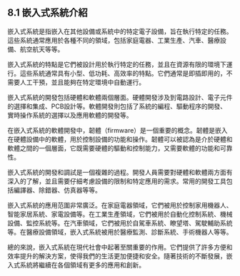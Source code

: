 ## 8.1 嵌入式系統介紹

嵌入式系統是指嵌入在其他設備或系統中的特定電子設備，旨在執行特定的任務。這些系統通常應用於各種不同的領域，包括家庭電器、工業生產、汽車、醫療設備、航空航天等等。

嵌入式系統的特點是它們被設計用於執行特定的任務，並且在資源有限的環境下運行。這些系統通常具有小型、低功耗、高效率的特點。它們通常是即插即用的，不需要人工干預，並且能夠在特定環境中自動運行。

嵌入式系統的開發包括硬體和軟體兩個層面。硬體開發涉及到電路設計、電子元件的選擇和集成、PCB設計等。軟體開發則包括了系統的編程、驅動程序的開發、實時操作系統的選擇以及應用軟體的開發等。

在嵌入式系統的軟體開發中，韌體（firmware）是一個重要的概念。韌體是嵌入在硬體設備中的軟體，用於控制設備的功能和操作。韌體可以被認為是介於硬體和軟體之間的一個層面，它既需要硬體的驅動和控制能力，又需要軟體的功能和可靠性。

嵌入式系統的開發和調試是一個複雜的過程。開發人員需要對硬體和軟體兩方面有深入的了解，並且需要仔細考慮設備的限制和特定應用的需求。常用的開發工具包括編譯器、除錯器、仿真器等等。

嵌入式系統的應用范圍非常廣泛。在家庭電器領域，它們被用於控制家用機器人、智能家居系統、家電設備等。在工業生產領域，它們被用於自動化控制系統、機械設備、監控系統等。在汽車領域，它們被用於自駕車系統、瞭望塔、駕駛輔助系統等。在醫療設備領域，嵌入式系統被用於醫療監測、診斷系統、手術機器人等等。

總的來說，嵌入式系統在現代社會中起著至關重要的作用。它們提供了許多方便和效率提升的解決方案，使得我們的生活更加便捷和安全。隨著技術的不斷發展，嵌入式系統將繼續在各個領域有更多的應用和創新。